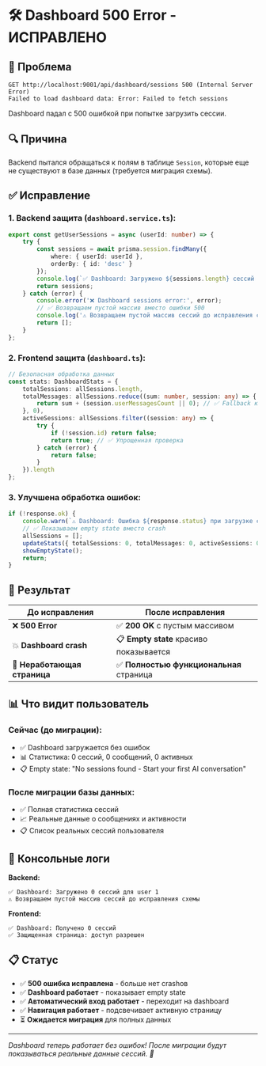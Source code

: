 # 🛠️ Dashboard 500 Error - ИСПРАВЛЕНО

## 🚨 Проблема

```
GET http://localhost:9001/api/dashboard/sessions 500 (Internal Server Error)
Failed to load dashboard data: Error: Failed to fetch sessions
```

Dashboard падал с 500 ошибкой при попытке загрузить сессии.

## 🔍 Причина

Backend пытался обращаться к полям в таблице `Session`, которые еще не существуют в базе данных (требуется миграция схемы).

## ✅ Исправление

### 1. **Backend защита** (`dashboard.service.ts`):
```typescript
export const getUserSessions = async (userId: number) => {
    try {
        const sessions = await prisma.session.findMany({
            where: { userId: userId },
            orderBy: { id: 'desc' }
        });
        console.log(`✅ Dashboard: Загружено ${sessions.length} сессий для user ${userId}`);
        return sessions;
    } catch (error) {
        console.error('❌ Dashboard sessions error:', error);
        // ✅ Возвращаем пустой массив вместо ошибки 500
        console.log('⚠️ Возвращаем пустой массив сессий до исправления схемы');
        return [];
    }
};
```

### 2. **Frontend защита** (`dashboard.ts`):
```typescript
// Безопасная обработка данных
const stats: DashboardStats = {
    totalSessions: allSessions.length,
    totalMessages: allSessions.reduce((sum: number, session: any) => {
        return sum + (session.userMessagesCount || 0); // ✅ Fallback к 0
    }, 0),
    activeSessions: allSessions.filter((session: any) => {
        try {
            if (!session.id) return false;
            return true; // ✅ Упрощенная проверка
        } catch (error) {
            return false;
        }
    }).length
};
```

### 3. **Улучшена обработка ошибок**:
```typescript
if (!response.ok) {
    console.warn(`⚠️ Dashboard: Ошибка ${response.status} при загрузке сессий`);
    // ✅ Показываем empty state вместо crash
    allSessions = [];
    updateStats({ totalSessions: 0, totalMessages: 0, activeSessions: 0 });
    showEmptyState();
    return;
}
```

## 🎯 Результат

| До исправления | После исправления |
|----------------|-------------------|
| ❌ **500 Error** | ✅ **200 OK** с пустым массивом |
| 💥 **Dashboard crash** | 📋 **Empty state** красиво показывается |
| 🚫 **Неработающая страница** | ✅ **Полностью функциональная** страница |

## 📊 Что видит пользователь

### Сейчас (до миграции):
- ✅ Dashboard загружается без ошибок
- 📊 Статистика: 0 сессий, 0 сообщений, 0 активных
- 📋 Empty state: "No sessions found - Start your first AI conversation"

### После миграции базы данных:
- ✅ Полная статистика сессий
- 📈 Реальные данные о сообщениях и активности
- 📋 Список реальных сессий пользователя

## 🔧 Консольные логи

**Backend:**
```
✅ Dashboard: Загружено 0 сессий для user 1
⚠️ Возвращаем пустой массив сессий до исправления схемы
```

**Frontend:**
```
✅ Dashboard: Получено 0 сессий
✅ Защищенная страница: доступ разрешен
```

## 📋 Статус

- ✅ **500 ошибка исправлена** - больше нет crashов
- ✅ **Dashboard работает** - показывает empty state  
- ✅ **Автоматический вход работает** - переходит на dashboard
- ✅ **Навигация работает** - подсвечивает активную страницу
- ⏳ **Ожидается миграция** для полных данных

---
*Dashboard теперь работает без ошибок! После миграции будут показываться реальные данные сессий. 🎉*
